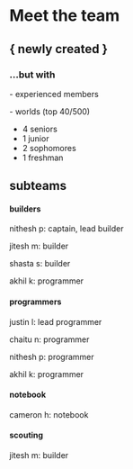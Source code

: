 # Meet the team


## { newly created }
### ...but with
\- experienced members

\- worlds (top 40/500)

* 4 seniors
* 1 junior
* 2 sophomores
* 1 freshman


## subteams
#### builders
nithesh p: captain, lead builder

jitesh m: builder

shasta s: builder

akhil k: programmer

#### programmers
justin l: lead programmer

chaitu n: programmer

nithesh p: programmer

akhil k: programmer


#### notebook
cameron h: notebook

#### scouting
jitesh m: builder